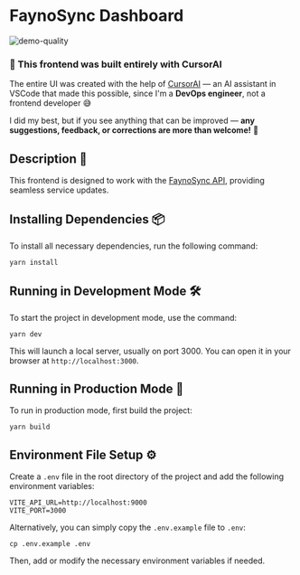 # FaynoSync Dashboard

![demo-quality](https://github.com/user-attachments/assets/40a80baa-142b-466a-8e5b-c2153dac5cae)

### 🧠 This frontend was built entirely with CursorAI

The entire UI was created with the help of [CursorAI](https://www.cursor.sh/) — an AI assistant in VSCode that made this possible, since I'm a **DevOps engineer**, not a frontend developer 😅

I did my best, but if you see anything that can be improved — **any suggestions, feedback, or corrections are more than welcome!** 🙌


## Description 📄

This frontend is designed to work with the [FaynoSync API](https://github.com/ku9nov/faynoSync), providing seamless service updates.

## Installing Dependencies 📦

To install all necessary dependencies, run the following command:

```
yarn install
```

## Running in Development Mode 🛠️

To start the project in development mode, use the command:

```
yarn dev
```

This will launch a local server, usually on port 3000. You can open it in your browser at `http://localhost:3000`.

## Running in Production Mode 🚀

To run in production mode, first build the project:

```
yarn build
```

## Environment File Setup ⚙️

Create a `.env` file in the root directory of the project and add the following environment variables:

```
VITE_API_URL=http://localhost:9000
VITE_PORT=3000 
```

Alternatively, you can simply copy the `.env.example` file to `.env`:

```
cp .env.example .env
```

Then, add or modify the necessary environment variables if needed.


